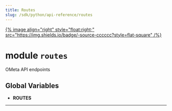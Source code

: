 ```yaml
---
title: Routes
slug: /sdk/python/api-reference/routes
---
```




[{% image align="right" style="float:right;" src="https://img.shields.io/badge/-source-cccccc?style=flat-square" /%}](https://github.com/open-metadata/OpenMetadata/tree/main/ingestion/src/metadata/ingestion/ometa/routes.py#L0")

# module `routes`
OMeta API endpoints 

**Global Variables**
---------------
- **ROUTES**




---


